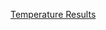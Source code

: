 [Temperature Results](https://mualal.github.io/asp/ansys/thermal_stresses/06_plastic_deformation_heat/plastic_deformation_heat_MPEG4_codec.mp4)

